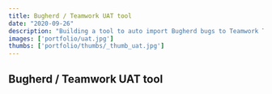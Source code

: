 ```yaml
---
title: Bugherd / Teamwork UAT tool
date: "2020-09-26"
description: "Building a tool to auto import Bugherd bugs to Teamwork Tasks for A/B testing"
images: ['portfolio/uat.jpg']
thumbs: ['portfolio/thumbs/_thumb_uat.jpg']
---
```


## Bugherd / Teamwork UAT tool
